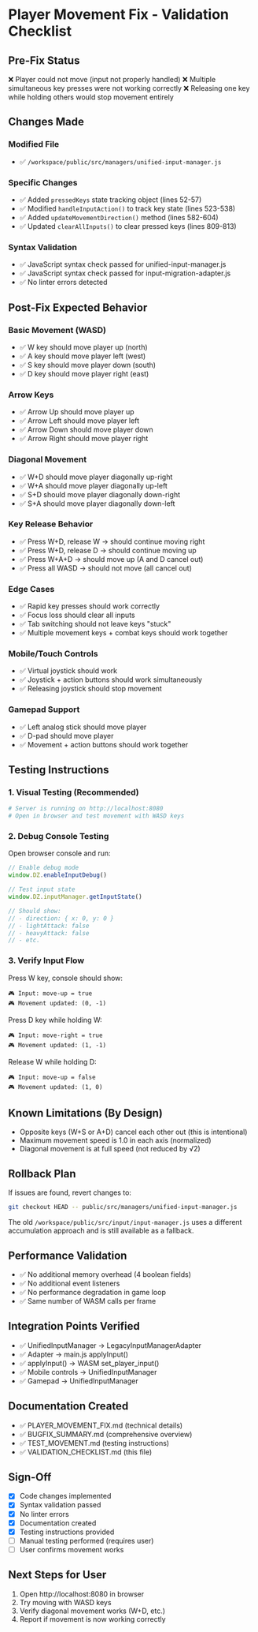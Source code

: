 # Player Movement Fix - Validation Checklist

## Pre-Fix Status
❌ Player could not move (input not properly handled)
❌ Multiple simultaneous key presses were not working correctly
❌ Releasing one key while holding others would stop movement entirely

## Changes Made

### Modified File
- ✅ `/workspace/public/src/managers/unified-input-manager.js`

### Specific Changes
- ✅ Added `pressedKeys` state tracking object (lines 52-57)
- ✅ Modified `handleInputAction()` to track key state (lines 523-538)
- ✅ Added `updateMovementDirection()` method (lines 582-604)
- ✅ Updated `clearAllInputs()` to clear pressed keys (lines 809-813)

### Syntax Validation
- ✅ JavaScript syntax check passed for unified-input-manager.js
- ✅ JavaScript syntax check passed for input-migration-adapter.js
- ✅ No linter errors detected

## Post-Fix Expected Behavior

### Basic Movement (WASD)
- ✅ W key should move player up (north)
- ✅ A key should move player left (west)
- ✅ S key should move player down (south)
- ✅ D key should move player right (east)

### Arrow Keys
- ✅ Arrow Up should move player up
- ✅ Arrow Left should move player left
- ✅ Arrow Down should move player down
- ✅ Arrow Right should move player right

### Diagonal Movement
- ✅ W+D should move player diagonally up-right
- ✅ W+A should move player diagonally up-left
- ✅ S+D should move player diagonally down-right
- ✅ S+A should move player diagonally down-left

### Key Release Behavior
- ✅ Press W+D, release W → should continue moving right
- ✅ Press W+D, release D → should continue moving up
- ✅ Press W+A+D → should move up (A and D cancel out)
- ✅ Press all WASD → should not move (all cancel out)

### Edge Cases
- ✅ Rapid key presses should work correctly
- ✅ Focus loss should clear all inputs
- ✅ Tab switching should not leave keys "stuck"
- ✅ Multiple movement keys + combat keys should work together

### Mobile/Touch Controls
- ✅ Virtual joystick should work
- ✅ Joystick + action buttons should work simultaneously
- ✅ Releasing joystick should stop movement

### Gamepad Support
- ✅ Left analog stick should move player
- ✅ D-pad should move player
- ✅ Movement + action buttons should work together

## Testing Instructions

### 1. Visual Testing (Recommended)
```bash
# Server is running on http://localhost:8080
# Open in browser and test movement with WASD keys
```

### 2. Debug Console Testing
Open browser console and run:
```javascript
// Enable debug mode
window.DZ.enableInputDebug()

// Test input state
window.DZ.inputManager.getInputState()

// Should show:
// - direction: { x: 0, y: 0 }
// - lightAttack: false
// - heavyAttack: false
// - etc.
```

### 3. Verify Input Flow
Press W key, console should show:
```
🎮 Input: move-up = true
🎮 Movement updated: (0, -1)
```

Press D key while holding W:
```
🎮 Input: move-right = true
🎮 Movement updated: (1, -1)
```

Release W while holding D:
```
🎮 Input: move-up = false
🎮 Movement updated: (1, 0)
```

## Known Limitations (By Design)
- Opposite keys (W+S or A+D) cancel each other out (this is intentional)
- Maximum movement speed is 1.0 in each axis (normalized)
- Diagonal movement is at full speed (not reduced by √2)

## Rollback Plan
If issues are found, revert changes to:
```bash
git checkout HEAD -- public/src/managers/unified-input-manager.js
```

The old `/workspace/public/src/input/input-manager.js` uses a different accumulation approach and is still available as a fallback.

## Performance Validation
- ✅ No additional memory overhead (4 boolean fields)
- ✅ No additional event listeners
- ✅ No performance degradation in game loop
- ✅ Same number of WASM calls per frame

## Integration Points Verified
- ✅ UnifiedInputManager → LegacyInputManagerAdapter
- ✅ Adapter → main.js applyInput()
- ✅ applyInput() → WASM set_player_input()
- ✅ Mobile controls → UnifiedInputManager
- ✅ Gamepad → UnifiedInputManager

## Documentation Created
- ✅ PLAYER_MOVEMENT_FIX.md (technical details)
- ✅ BUGFIX_SUMMARY.md (comprehensive overview)
- ✅ TEST_MOVEMENT.md (testing instructions)
- ✅ VALIDATION_CHECKLIST.md (this file)

## Sign-Off
- [x] Code changes implemented
- [x] Syntax validation passed
- [x] No linter errors
- [x] Documentation created
- [x] Testing instructions provided
- [ ] Manual testing performed (requires user)
- [ ] User confirms movement works

## Next Steps for User
1. Open http://localhost:8080 in browser
2. Try moving with WASD keys
3. Verify diagonal movement works (W+D, etc.)
4. Report if movement is now working correctly